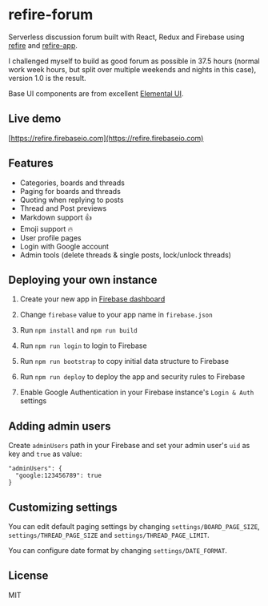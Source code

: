 # refire-forum

Serverless discussion forum built with React, Redux and Firebase using [refire](https://github.com/hoppula/refire) and [refire-app](https://github.com/hoppula/refire-app).

I challenged myself to build as good forum as possible in 37.5 hours (normal work week hours, but split over multiple weekends and nights in this case), version 1.0 is the result.

Base UI components are from excellent [Elemental UI](http://elemental-ui.com/).

## Live demo

[https://refire.firebaseio.com](https://refire.firebaseio.com)

## Features

* Categories, boards and threads
* Paging for boards and threads
* Quoting when replying to posts
* Thread and Post previews
* Markdown support :thumbsup:
* Emoji support :fire:
* User profile pages
* Login with Google account
* Admin tools (delete threads & single posts, lock/unlock threads)

## Deploying your own instance

1. Create your new app in [Firebase dashboard](https://www.firebase.com/account/)

2. Change `firebase` value to your app name in `firebase.json`

3. Run `npm install` and `npm run build`

4. Run `npm run login` to login to Firebase

5. Run `npm run bootstrap` to copy initial data structure to Firebase

6. Run `npm run deploy` to deploy the app and security rules to Firebase

7. Enable Google Authentication in your Firebase instance's `Login & Auth` settings

## Adding admin users

Create `adminUsers` path in your Firebase and set your admin user's `uid` as key and `true` as value:

```
"adminUsers": {
  "google:123456789": true
}
```

## Customizing settings

You can edit default paging settings by changing `settings/BOARD_PAGE_SIZE`, `settings/THREAD_PAGE_SIZE` and `settings/THREAD_PAGE_LIMIT`.

You can configure date format by changing `settings/DATE_FORMAT`.

## License

MIT
